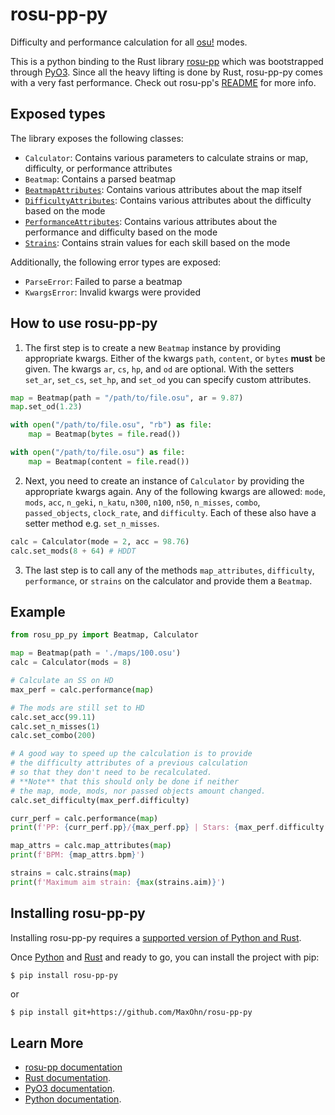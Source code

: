 # rosu-pp-py

Difficulty and performance calculation for all [osu!](https://osu.ppy.sh/) modes.

This is a python binding to the Rust library [rosu-pp](https://github.com/MaxOhn/rosu-pp) which was bootstrapped through [PyO3](https://github.com/PyO3/PyO3).
Since all the heavy lifting is done by Rust, rosu-pp-py comes with a very fast performance.
Check out rosu-pp's [README](https://github.com/MaxOhn/rosu-pp/blob/main/README.md) for more info.

## Exposed types

The library exposes the following classes:

- `Calculator`: Contains various parameters to calculate strains or map, difficulty, or performance attributes
- `Beatmap`: Contains a parsed beatmap
- [`BeatmapAttributes`](https://github.com/MaxOhn/rosu-pp-py/blob/81e1d6f28064b832661a4940a3896a2089f76b6b/rosu_pp_py.pyi#L199-L231): Contains various attributes about the map itself
- [`DifficultyAttributes`](https://github.com/MaxOhn/rosu-pp-py/blob/81e1d6f28064b832661a4940a3896a2089f76b6b/rosu_pp_py.pyi#L234-L284): Contains various attributes about the difficulty based on the mode
- [`PerformanceAttributes`](https://github.com/MaxOhn/rosu-pp-py/blob/81e1d6f28064b832661a4940a3896a2089f76b6b/rosu_pp_py.pyi#L287-L313): Contains various attributes about the performance and difficulty based on the mode
- [`Strains`](https://github.com/MaxOhn/rosu-pp-py/blob/81e1d6f28064b832661a4940a3896a2089f76b6b/rosu_pp_py.pyi#L316-L346): Contains strain values for each skill based on the mode

Additionally, the following error types are exposed:
- `ParseError`: Failed to parse a beatmap
- `KwargsError`: Invalid kwargs were provided

## How to use rosu-pp-py

1) The first step is to create a new `Beatmap` instance by providing appropriate kwargs.
Either of the kwargs `path`, `content`, or `bytes` **must** be given. The kwargs `ar`, `cs`, `hp`, and `od` are optional.
With the setters `set_ar`, `set_cs`, `set_hp`, and `set_od` you can specify custom attributes.
```py
map = Beatmap(path = "/path/to/file.osu", ar = 9.87)
map.set_od(1.23)

with open("/path/to/file.osu", "rb") as file:
    map = Beatmap(bytes = file.read())

with open("/path/to/file.osu") as file:
    map = Beatmap(content = file.read())
```

2) Next, you need to create an instance of `Calculator` by providing the appropriate kwargs again.
Any of the following kwargs are allowed: `mode`, `mods`, `acc`, `n_geki`, `n_katu`, `n300`, `n100`, `n50`, `n_misses`, `combo`, `passed_objects`, `clock_rate`, and `difficulty`.
Each of these also have a setter method e.g. `set_n_misses`.
```py
calc = Calculator(mode = 2, acc = 98.76)
calc.set_mods(8 + 64) # HDDT
```

3) The last step is to call any of the methods `map_attributes`, `difficulty`, `performance`, or `strains` on the calculator and provide them a `Beatmap`.

## Example

```py
from rosu_pp_py import Beatmap, Calculator

map = Beatmap(path = './maps/100.osu')
calc = Calculator(mods = 8)

# Calculate an SS on HD
max_perf = calc.performance(map)

# The mods are still set to HD
calc.set_acc(99.11)
calc.set_n_misses(1)
calc.set_combo(200)

# A good way to speed up the calculation is to provide
# the difficulty attributes of a previous calculation
# so that they don't need to be recalculated.
# **Note** that this should only be done if neither
# the map, mode, mods, nor passed objects amount changed.
calc.set_difficulty(max_perf.difficulty)

curr_perf = calc.performance(map)
print(f'PP: {curr_perf.pp}/{max_perf.pp} | Stars: {max_perf.difficulty.stars}')

map_attrs = calc.map_attributes(map)
print(f'BPM: {map_attrs.bpm}')

strains = calc.strains(map)
print(f'Maximum aim strain: {max(strains.aim)}')
```

## Installing rosu-pp-py

Installing rosu-pp-py requires a [supported version of Python and Rust](https://github.com/PyO3/PyO3#usage).

Once [Python](https://www.python.org/downloads/) and [Rust](https://www.rust-lang.org/learn/get-started) and ready to go, you can install the project with pip:

```sh
$ pip install rosu-pp-py
```
or
```
$ pip install git+https://github.com/MaxOhn/rosu-pp-py
```

## Learn More
- [rosu-pp documentation](https://docs.rs/rosu-pp/latest/rosu_pp/)
- [Rust documentation](https://www.rust-lang.org).
- [PyO3 documentation](https://pyo3.rs/v0.15.1/).
- [Python documentation](https://docs.python.org/3/).
